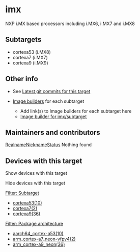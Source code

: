 # imx

NXP i.MX based processors including i.MX6, i.MX7 and i.MX8

## Subtargets

- cortexa53 (i.MX8)
- cortexa7 (i.MX7)
- cortexa9 (i.MX9)

## Other info

- See [Latest git commits for this target](https://git.openwrt.org/?p=openwrt%2Fopenwrt.git&a=search&h=HEAD&st=commit&s=imx%3A "https://git.openwrt.org/?p=openwrt/openwrt.git&a=search&h=HEAD&st=commit&s=imx:")
- [Image builders](/docs/guide-user/additional-software/imagebuilder "docs:guide-user:additional-software:imagebuilder") for each subtarget
  
  - Add link(s) to Image builders for each subtarget here
  - [Image builder for imx/subtarget](https://downloads.openwrt.org/snapshots/targets/imx/... "https://downloads.openwrt.org/snapshots/targets/imx/...")

## Maintainers and contributors

[Realname](/docs/techref/targets/imx?datasrt=realname "Sort by this column")[Nickname](/docs/techref/targets/imx?datasrt=nickname "Sort by this column")[Status](/docs/techref/targets/imx?datasrt=status "Sort by this column") Nothing found

## Devices with this target

Show devices with this target

Hide devices with this target

[Filter: Subtarget](#folded_db8eedc17682a367b7d3e21cf0e5dd7b_1)

- [cortexa53(10)](/docs/techref/targets/imx?dataflt%5B0%5D=subtarget_%3Dcortexa53 "Show pages matching 'cortexa53'")
- [cortexa7(2)](/docs/techref/targets/imx?dataflt%5B0%5D=subtarget_%3Dcortexa7 "Show pages matching 'cortexa7'")
- [cortexa9(36)](/docs/techref/targets/imx?dataflt%5B0%5D=subtarget_%3Dcortexa9 "Show pages matching 'cortexa9'")

[Filter: Package architecture](#folded_db8eedc17682a367b7d3e21cf0e5dd7b_2)

- [aarch64\_cortex-a53(10)](/docs/techref/targets/imx?dataflt%5B0%5D=package%20architecture_%3Daarch64_cortex-a53 "Show pages matching 'aarch64_cortex-a53'")
- [arm\_cortex-a7\_neon-vfpv4(2)](/docs/techref/targets/imx?dataflt%5B0%5D=package%20architecture_%3Darm_cortex-a7_neon-vfpv4 "Show pages matching 'arm_cortex-a7_neon-vfpv4'")
- [arm\_cortex-a9\_neon(36)](/docs/techref/targets/imx?dataflt%5B0%5D=package%20architecture_%3Darm_cortex-a9_neon "Show pages matching 'arm_cortex-a9_neon'")
